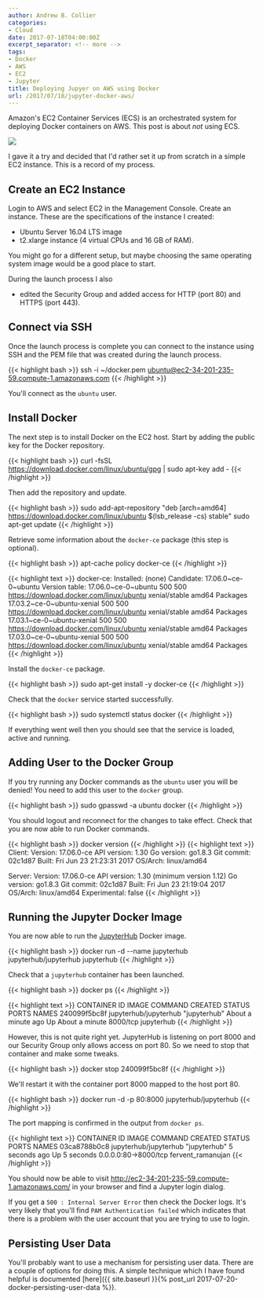 ```yaml
---
author: Andrew B. Collier
categories:
- Cloud
date: 2017-07-18T04:00:00Z
excerpt_separator: <!-- more -->
tags:
- Docker
- AWS
- EC2
- Jupyter
title: Deploying Jupyer on AWS using Docker
url: /2017/07/18/jupyter-docker-aws/
---
```


<!--
http://zero-to-jupyterhub.readthedocs.io/en/latest/
https://github.com/jupyterhub/jupyterhub-deploy-teaching
-->

Amazon's EC2 Container Services (ECS) is an orchestrated system for deploying Docker containers on AWS. This post is about *not* using ECS.

![](/img/logo/aws-ec2-container-service.png)

<!-- <iframe width="853" height="480" src="https://www.youtube.com/embed/zBqjh61QcB4" frameborder="0" allowfullscreen></iframe> -->

<!--more-->

I gave it a try and decided that I'd rather set it up from scratch in a simple EC2 instance. This is a record of my process.

## Create an EC2 Instance

Login to AWS and select EC2 in the Management Console. Create an instance. These are the specifications of the instance I created:

- Ubuntu Server 16.04 LTS image
- t2.xlarge instance (4 virtual CPUs and 16 GB of RAM).

You might go for a different setup, but maybe choosing the same operating system image would be a good place to start.

During the launch process I also

- edited the Security Group and added access for HTTP (port 80) and HTTPS (port 443).

## Connect via SSH

Once the launch process is complete you can connect to the instance using SSH and the PEM file that was created during the launch process.

{{< highlight bash >}}
ssh -i ~/docker.pem ubuntu@ec2-34-201-235-59.compute-1.amazonaws.com
{{< /highlight >}}

You'll connect as the `ubuntu` user.

## Install Docker

The next step is to install Docker on the EC2 host. Start by adding the public key for the Docker repository.

{{< highlight bash >}}
curl -fsSL https://download.docker.com/linux/ubuntu/gpg | sudo apt-key add -
{{< /highlight >}}

Then add the repository and update.

{{< highlight bash >}}
sudo add-apt-repository "deb [arch=amd64] https://download.docker.com/linux/ubuntu $(lsb_release -cs) stable"
sudo apt-get update
{{< /highlight >}}

Retrieve some information about the `docker-ce` package (this step is optional).

{{< highlight bash >}}
apt-cache policy docker-ce
{{< /highlight >}}

{{< highlight text >}}
docker-ce:
  Installed: (none)
  Candidate: 17.06.0~ce-0~ubuntu
  Version table:
     17.06.0~ce-0~ubuntu 500
        500 https://download.docker.com/linux/ubuntu xenial/stable amd64 Packages
     17.03.2~ce-0~ubuntu-xenial 500
        500 https://download.docker.com/linux/ubuntu xenial/stable amd64 Packages
     17.03.1~ce-0~ubuntu-xenial 500
        500 https://download.docker.com/linux/ubuntu xenial/stable amd64 Packages
     17.03.0~ce-0~ubuntu-xenial 500
        500 https://download.docker.com/linux/ubuntu xenial/stable amd64 Packages
{{< /highlight >}}

Install the `docker-ce` package.

{{< highlight bash >}}
sudo apt-get install -y docker-ce
{{< /highlight >}}

Check that the `docker` service started successfully.

{{< highlight bash >}}
sudo systemctl status docker
{{< /highlight >}}

If everything went well then you should see that the service is loaded, active and running.

## Adding User to the Docker Group

If you try running any Docker commands as the `ubuntu` user you will be denied! You need to add this user to the `docker` group.

{{< highlight bash >}}
sudo gpasswd -a ubuntu docker
{{< /highlight >}}

You should logout and reconnect for the changes to take effect. Check that you are now able to run Docker commands.

{{< highlight bash >}}
docker version
{{< /highlight >}}
{{< highlight text >}}
Client:
 Version:      17.06.0-ce
 API version:  1.30
 Go version:   go1.8.3
 Git commit:   02c1d87
 Built:        Fri Jun 23 21:23:31 2017
 OS/Arch:      linux/amd64

Server:
 Version:      17.06.0-ce
 API version:  1.30 (minimum version 1.12)
 Go version:   go1.8.3
 Git commit:   02c1d87
 Built:        Fri Jun 23 21:19:04 2017
 OS/Arch:      linux/amd64
 Experimental: false
{{< /highlight >}}

## Running the Jupyter Docker Image

You are now able to run the [JupyterHub](https://github.com/jupyterhub/jupyterhub) Docker image.

{{< highlight bash >}}
docker run -d --name jupyterhub jupyterhub/jupyterhub jupyterhub
{{< /highlight >}}

Check that a `jupyterhub` container has been launched.

{{< highlight bash >}}
docker ps
{{< /highlight >}}

{{< highlight text >}}
CONTAINER ID        IMAGE                   COMMAND             CREATED              STATUS              PORTS               NAMES
240099f5bc8f        jupyterhub/jupyterhub   "jupyterhub"        About a minute ago   Up About a minute   8000/tcp            jupyterhub
{{< /highlight >}}

However, this is not quite right yet. JupyterHub is listening on port 8000 and our Security Group only allows access on port 80. So we need to stop that container and make some tweaks.

{{< highlight bash >}}
docker stop 240099f5bc8f
{{< /highlight >}}

We'll restart it with the container port 8000 mapped to the host port 80.

{{< highlight bash >}}
docker run -d -p 80:8000 jupyterhub/jupyterhub
{{< /highlight >}}

The port mapping is confirmed in the output from `docker ps`.

{{< highlight text >}}
CONTAINER ID        IMAGE                   COMMAND             CREATED             STATUS              PORTS                  NAMES
03ca8788b0c8        jupyterhub/jupyterhub   "jupyterhub"        5 seconds ago       Up 5 seconds        0.0.0.0:80->8000/tcp   fervent_ramanujan
{{< /highlight >}}

You should now be able to visit <http://ec2-34-201-235-59.compute-1.amazonaws.com/> in your browser and find a Jupyter login dialog.

If you get a `500 : Internal Server Error` then check the Docker logs. It's very likely that you'll find `PAM Authentication failed` which indicates that there is a problem with the user account that you are trying to use to login.

## Persisting User Data

You'll probably want to use a mechanism for persisting user data. There are a couple of options for doing this. A simple technique which I have found helpful is documented [here]({{ site.baseurl }}{% post_url 2017-07-20-docker-persisting-user-data %}).
